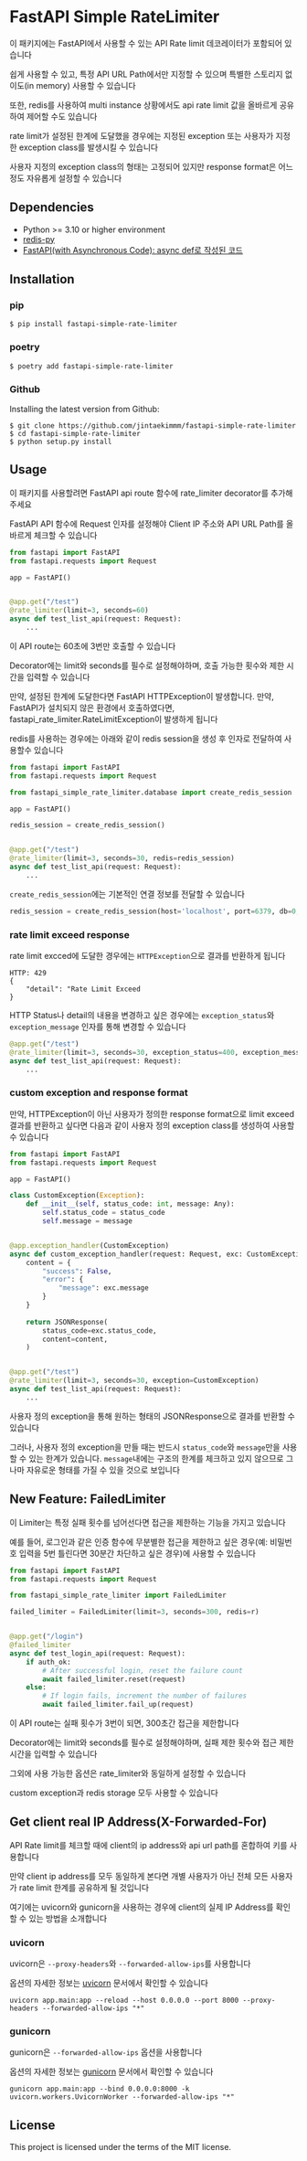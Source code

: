 # FastAPI Simple RateLimiter

이 패키지에는 FastAPI에서 사용할 수 있는 API Rate limit 데코레이터가 포함되어 있습니다

쉽게 사용할 수 있고, 특정 API URL Path에서만 지정할 수 있으며 특별한 스토리지 없이도(in memory) 사용할 수 있습니다

또한, redis를 사용하여 multi instance 상황에서도 api rate limit 값을 올바르게 공유하여 제어할 수도 있습니다

rate limit가 설정된 한계에 도달했을 경우에는 지정된 exception 또는 사용자가 지정한 exception class를 발생시킬 수 있습니다

사용자 지정의 exception class의 형태는 고정되어 있지만 response format은 어느정도 자유롭게 설정할 수 있습니다

## Dependencies

- Python >= 3.10 or higher environment
- [redis-py](https://github.com/redis/redis-py)
- [FastAPI(with Asynchronous Code): async def로 작성된 코드](https://fastapi.tiangolo.com/async/)


## Installation

### pip

```shell
$ pip install fastapi-simple-rate-limiter
```

### poetry

```shell
$ poetry add fastapi-simple-rate-limiter
```

### Github

Installing the latest version from Github:

```shell
$ git clone https://github.com/jintaekimmm/fastapi-simple-rate-limiter
$ cd fastapi-simple-rate-limiter
$ python setup.py install
```


## Usage

이 패키지를 사용할려면 FastAPI api route 함수에 rate_limiter decorator를 추가해주세요

FastAPI API 함수에 Request 인자를 설정해야 Client IP 주소와 API URL Path를 올바르게 체크할 수 있습니다 

```python
from fastapi import FastAPI
from fastapi.requests import Request

app = FastAPI()


@app.get("/test")
@rate_limiter(limit=3, seconds=60)
async def test_list_api(request: Request):
    ...
```

이 API route는 60초에 3번만 호출할 수 있습니다

Decorator에는 limit와 seconds를 필수로 설정해야하며, 호출 가능한 횟수와 제한 시간을 입력할 수 있습니다

만약, 설정된 한계에 도달한다면 FastAPI HTTPException이 발생합니다. 만약, FastAPI가 설치되지 않은 환경에서 호출하였다면, fastapi_rate_limiter.RateLimitException이 발생하게 됩니다

redis를 사용하는 경우에는 아래와 같이 redis session을 생성 후 인자로 전달하여 사용할수 있습니다

```python
from fastapi import FastAPI
from fastapi.requests import Request

from fastapi_simple_rate_limiter.database import create_redis_session

app = FastAPI()

redis_session = create_redis_session()


@app.get("/test")
@rate_limiter(limit=3, seconds=30, redis=redis_session)
async def test_list_api(request: Request):
    ...
```

`create_redis_session`에는 기본적인 연결 정보를 전달할 수 있습니다

```python
redis_session = create_redis_session(host='localhost', port=6379, db=0, password='')
```

### rate limit exceed response

rate limit excced에 도달한 경우에는 `HTTPException`으로 결과를 반환하게 됩니다

```shell
HTTP: 429
{
    "detail": "Rate Limit Exceed
}
```

HTTP Status나 detail의 내용을 변경하고 싶은 경우에는 `exception_status`와 `exception_message` 인자를 통해 변경할 수 있습니다

```python
@app.get("/test")
@rate_limiter(limit=3, seconds=30, exception_status=400, exception_message="Oh..! Too many Request!")
async def test_list_api(request: Request):
    ...
```


### custom exception and response format

만약, HTTPException이 아닌 사용자가 정의한 response format으로 limit exceed 결과를 반환하고 싶다면 다음과 같이 사용자 정의 exception class를 생성하여 사용할 수 있습니다

```python
from fastapi import FastAPI
from fastapi.requests import Request

app = FastAPI()

class CustomException(Exception):
    def __init__(self, status_code: int, message: Any):
        self.status_code = status_code
        self.message = message


@app.exception_handler(CustomException)
async def custom_exception_handler(request: Request, exc: CustomException):
    content = {
        "success": False, 
        "error": {
            "message": exc.message
        }
    }
    
    return JSONResponse(
        status_code=exc.status_code,
        content=content,
    )


@app.get("/test")
@rate_limiter(limit=3, seconds=30, exception=CustomException)
async def test_list_api(request: Request):
    ...
```

사용자 정의 exception을 통해 원하는 형태의 JSONResponse으로 결과를 반환할 수 있습니다

그러나, 사용자 정의 exception을 만들 때는 반드시 `status_code`와 `message`만을 사용할 수 있는 한계가 있습니다. `message`내에는 구조의 한계를 체크하고 있지 않으므로 그나마 자유로운 형태를 가질 수 있을 것으로 보입니다


## New Feature: FailedLimiter

이 Limiter는 특정 실패 횟수를 넘어선다면 접근을 제한하는 기능을 가지고 있습니다

예를 들어, 로그인과 같은 인증 함수에 무분별한 접근을 제한하고 싶은 경우(예: 비밀번호 입력을 5번 틀린다면 30분간 차단하고 싶은 경우)에 사용할 수 있습니다

```python
from fastapi import FastAPI
from fastapi.requests import Request

from fastapi_simple_rate_limiter import FailedLimiter

failed_limiter = FailedLimiter(limit=3, seconds=300, redis=r)


@app.get("/login")
@failed_limiter
async def test_login_api(request: Request):
    if auth_ok:
        # After successful login, reset the failure count
        await failed_limiter.reset(request)
    else:
        # If login fails, increment the number of failures
        await failed_limiter.fail_up(request)
```
이 API route는 실패 횟수가 3번이 되면, 300초간 접근을 제한합니다

Decorator에는 limit와 seconds를 필수로 설정해야하며, 실패 제한 횟수와 접근 제한 시간을 입력할 수 있습니다

그외에 사용 가능한 옵션은 rate_limiter와 동일하게 설정할 수 있습니다

custom exception과 redis storage 모두 사용할 수 있습니다

## Get client real IP Address(X-Forwarded-For)

API Rate limit를 체크할 때에 client의 ip address와 api url path를 혼합하여 키를 사용합니다

만약 client ip address를 모두 동일하게 본다면 개별 사용자가 아닌 전체 모든 사용자가 rate limit 한계를 공유하게 될 것입니다

여기에는 uvicorn와 gunicorn을 사용하는 경우에 client의 실제 IP Address를 확인할 수 있는 방법을 소개합니다

### uvicorn

uvicorn은 `--proxy-headers`와 `--forwarded-allow-ips`를 사용합니다

옵션의 자세한 정보는 [uvicorn](https://www.uvicorn.org/deployment/) 문서에서 확인할 수 있습니다

```shell
uvicorn app.main:app --reload --host 0.0.0.0 --port 8000 --proxy-headers --forwarded-allow-ips "*"
```

### gunicorn

gunicorn은 `--forwarded-allow-ips` 옵션을 사용합니다

옵션의 자세한 정보는 [gunicorn](https://docs.gunicorn.org/en/stable/settings.html#forwarded-allow-ips) 문서에서 확인할 수 있습니다

```shell
gunicorn app.main:app --bind 0.0.0.0:8000 -k uvicorn.workers.UvicornWorker --forwarded-allow-ips "*"
```


## License

This project is licensed under the terms of the MIT license.
